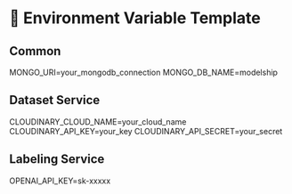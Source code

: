 # 🌱 Environment Variable Template

## Common
MONGO_URI=your_mongodb_connection
MONGO_DB_NAME=modelship

## Dataset Service
CLOUDINARY_CLOUD_NAME=your_cloud_name
CLOUDINARY_API_KEY=your_key
CLOUDINARY_API_SECRET=your_secret

## Labeling Service
OPENAI_API_KEY=sk-xxxxx